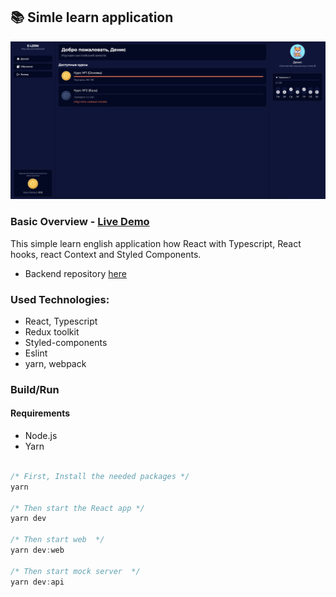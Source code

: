 ## 📚 Simle learn application

<img src="./readme-banner.png">

### Basic Overview - [Live Demo](https://e-learn-english.netlify.app/)

This simple learn english application how React with Typescript, React hooks, react Context and Styled Components.

- Backend repository [here](https://github.com/hardsmile98/backend-e-learn)

### Used Technologies:

- React, Typescript
- Redux toolkit
- Styled-components
- Eslint
- yarn, webpack

### Build/Run

#### Requirements

- Node.js
- Yarn

```javascript

/* First, Install the needed packages */
yarn

/* Then start the React app */
yarn dev

/* Then start web  */
yarn dev:web

/* Then start mock server  */
yarn dev:api

```
